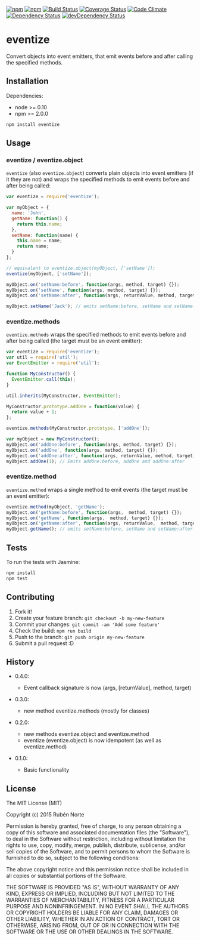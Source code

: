 [![npm](https://img.shields.io/npm/v/eventize.svg)](https://npmjs.org/package/eventize)
[![npm](https://img.shields.io/npm/l/eventize.svg)](https://npmjs.org/package/eventize)
[![Build Status](https://travis-ci.org/rubennorte/eventize.svg?branch=master)](https://travis-ci.org/rubennorte/eventize)
[![Coverage Status](https://coveralls.io/repos/rubennorte/eventize/badge.svg)](https://coveralls.io/r/rubennorte/eventize)
[![Code Climate](https://codeclimate.com/github/rubennorte/eventize/badges/gpa.svg)](https://codeclimate.com/github/rubennorte/eventize)  
[![Dependency Status](https://david-dm.org/rubennorte/eventize.svg?theme=shields.io&style=flat)](https://david-dm.org/rubennorte/eventize)
[![devDependency Status](https://david-dm.org/rubennorte/eventize/dev-status.svg?theme=shields.io&style=flat)](https://david-dm.org/rubennorte/eventize#info=devDependencies)

# eventize

Convert objects into event emitters, that emit events before and after calling the specified methods.

## Installation

Dependencies:

* node >= 0.10
* npm >= 2.0.0

```bash
npm install eventize
```

## Usage

### eventize / eventize.object

`eventize` (also `eventize.object`) converts plain objects into event emitters (if it they are not) and wraps the specified methods to emit events before and after being called:

```javascript
var eventize = require('eventize');

var myObject = {
  name: 'John',
  getName: function() {
    return this.name;
  },
  setName: function(name) {
    this.name = name;
    return name;
  }
};

// equivalent to eventize.object(myObject, ['setName']);
eventize(myObject, ['setName']);

myObject.on('setName:before', function(args, method, target) {});
myObject.on('setName', function(args, method, target) {});
myObject.on('setName:after', function(args, returnValue, method, target) {});

myObject.setName('Jack'); // emits setName:before, setName and setName:after
```

### eventize.methods

`eventize.methods` wraps the specified methods to emit events before and after being called (the target must be an event emitter):

```javascript
var eventize = require('eventize');
var util = require('util');
var EventEmitter = require('util');

function MyConstructor() {
  EventEmitter.call(this);
}

util.inherits(MyConstructor, EventEmitter);

MyConstructor.prototype.addOne = function(value) {
  return value + 1;
};

eventize.methods(MyConstructor.prototype, ['addOne']);

var myObject = new MyConstructor();
myObject.on('addOne:before', function(args, method, target) {});
myObject.on('addOne', function(args, method, target) {});
myObject.on('addOne:after', function(args, returnValue, method, target) {});
myObject.addOne(1); // Emits addOne:before, addOne and addOne:after
```

### eventize.method

`eventize.method` wraps a single method to emit events (the target must be an event emitter):

```javascript
eventize.method(myObject, 'getName');
myObject.on('getName:before', function(args,  method, target) {});
myObject.on('getName', function(args,  method, target) {});
myObject.on('getName:after', function(args, returnValue,  method, target) {});
myObject.getName(); // emits setName:before, setName and setName:after
```

## Tests

To run the tests with Jasmine:

```bash
npm install
npm test
```

## Contributing

1. Fork it!
2. Create your feature branch: `git checkout -b my-new-feature`
3. Commit your changes: `git commit -am 'Add some feature'`
4. Check the build: `npm run build`
4. Push to the branch: `git push origin my-new-feature`
5. Submit a pull request :D

## History

* 0.4.0:
  - Event callback signature is now (args, [returnValue], method, target)

* 0.3.0:
  - new method eventize.methods (mostly for classes)

* 0.2.0:
  - new methods eventize.object and eventize.method
  - eventize (eventize.object) is now idempotent (as well as eventize.method)

* 0.1.0:
  - Basic functionality

## License

The MIT License (MIT)

Copyright (c) 2015 Rubén Norte

Permission is hereby granted, free of charge, to any person obtaining a copy
of this software and associated documentation files (the "Software"), to deal
in the Software without restriction, including without limitation the rights
to use, copy, modify, merge, publish, distribute, sublicense, and/or sell
copies of the Software, and to permit persons to whom the Software is
furnished to do so, subject to the following conditions:

The above copyright notice and this permission notice shall be included in
all copies or substantial portions of the Software.

THE SOFTWARE IS PROVIDED "AS IS", WITHOUT WARRANTY OF ANY KIND, EXPRESS OR
IMPLIED, INCLUDING BUT NOT LIMITED TO THE WARRANTIES OF MERCHANTABILITY,
FITNESS FOR A PARTICULAR PURPOSE AND NONINFRINGEMENT. IN NO EVENT SHALL THE
AUTHORS OR COPYRIGHT HOLDERS BE LIABLE FOR ANY CLAIM, DAMAGES OR OTHER
LIABILITY, WHETHER IN AN ACTION OF CONTRACT, TORT OR OTHERWISE, ARISING FROM,
OUT OF OR IN CONNECTION WITH THE SOFTWARE OR THE USE OR OTHER DEALINGS IN
THE SOFTWARE.